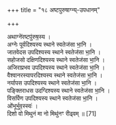 +++
title = "१८ अष्टपुरुषाग्न्य्-उपधानम्"

+++


अथाग्ने॑रष्टपु॑रुष॒स्य ।  
अग्नेः पूर्वदिश्यस्य स्थाने स्वतेज॑सा भा॒नि ।  
जातवेदस उपदिश्यस्य स्थाने स्वतेज॑सा भा॒नि ।  
सहोजसो दक्षिणदिश्यस्य स्थाने स्वतेज॑सा भा॒नि ।  
अजिराप्रभव उपदिश्यस्य स्थाने स्वतेज॑सा भा॒नि ।  
वैश्वानरस्यापरदिश्यस्य स्थाने स्वतेज॑सा भा॒नि ।  
नर्यापस उपदिश्यस्य स्थाने स्वतेज॑सा भा॒नि ।  
पङ्क्तिराधस उदग्दिश्यस्य स्थाने स्वतेज॑सा भा॒नि ।  
विसर्पिण उपदिश्यस्य स्थाने स्वतेज॑सा भा॒नि ।  
ओंभूर्भुव॒स्स्वः॑ ।  
दिशो वो मिथुनं मा नो मिथु॑नꣳ रीढ्वम् ॥ [71]

